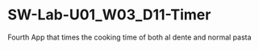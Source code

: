 # SW-Lab-U01_W03_D11-Timer
Fourth App that times the cooking time of both al dente and normal pasta 
